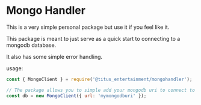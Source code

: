 # Mongo Handler

This is a very simple personal package but use it if you feel like it.

This package is meant to just serve as a quick start to connecting to a mongodb database.

It also has some simple error handling.

usage:

```js
const { MongoClient } = require('@titus_entertainment/mongohandler');

// The package allows you to simple add your mongodb uri to connect to
const db = new MongoClient({ url: 'mymongodburi' });
```
